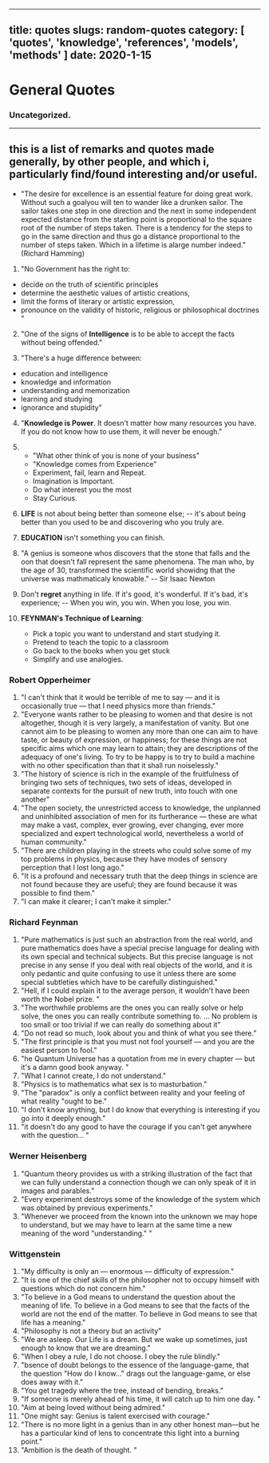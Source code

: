 ----
title: quotes
slugs: random-quotes
category: [ 'quotes', 'knowledge', 'references', 'models', 'methods' ]
date: 2020-1-15
---
# General Quotes 
### Uncategorized.
---

  this is a list of remarks and quotes made generally, by other people, and which
  i, particularly find/found interesting and/or useful.
---

  - "The desire for excellence is an essential feature for doing great work. Without
  such a goalyou will ten to wander like a drunken sailor. The sailor takes one
  step in one direction and the next in some independent expected distance from the
  starting point is proportional to the square root of the number of steps taken.
  There is a tendency for the steps to go in the same direction and thus go a
  distance proportional to the number of steps taken.
  Which in a lifetime is alarge number indeed." (Richard Hamming)

1. "No Government has the right to:
  - decide on the truth of scientific principles
  - determine the aesthetic values of artistic creations,
  - limit the forms of literary or artistic expression,
  - pronounce on the validity of historic, religious or philosophical doctrines "

2. "One of the signs of **Intelligence** is to be able to accept the facts without being offended."

3. "There's a huge difference between:
  - education and intelligence
  - knowledge and information
  - understanding and memorization
  - learning and studying
  - ignorance and stupidity"

4. "**Knowledge is Power**. It doesn't matter how many resources you have. If you do not know how to use them, it will never be enough."
5. - "What other think of you is none of your business"
   - "Knowledge comes from Experience"
   - Experiment, fail, learn and Repeat.
   - Imagination is Important.
   - Do what interest you the most
   - Stay Curious.

6. **LIFE** is not about being better than someone else; -- it's about being better than you used to be and discovering who you truly are.

7. **EDUCATION** isn't something you can finish.
8. "A genius is someone whos discovers that the stone that falls and the oon that doesn't fall represent the same phenomena. The man who, by the age of 30, transformed the scientific world showidng that the universe was mathmaticaly knowable." -- Sir Isaac Newton
9. Don't **regret** anything in life. If it's good, it's wonderful. If it's bad, it's experience; -- When you win, you win. When you lose, you win.
10. **FEYNMAN's Technique of Learning**:
    - Pick a topic you want to understand and start studying it.
    - Pretend to teach the topic to a classroom
    - Go back to the books when you get stuck
    - Simplify and use analogies.

### Robert Opperheimer
1. "I can't think that it would be terrible of me to say — and it is occasionally true — that I need physics more than friends."
2. "Everyone wants rather to be pleasing to women and that desire is not altogether, though it is very largely, a manifestation of vanity. But one cannot aim to be pleasing to women any more than one can aim to have taste, or beauty of expression, or happiness; for these things are not specific aims which one may learn to attain; they are descriptions of the adequacy of one's living. To try to be happy is to try to build a machine with no other specification than that it shall run noiselessly."
3. "The history of science is rich in the example of the fruitfulness of bringing two sets of techniques, two sets of ideas, developed in separate contexts for the pursuit of new truth, into touch with one another"
4. "The open society, the unrestricted access to knowledge, the unplanned and uninhibited association of men for its furtherance — these are what may make a vast, complex, ever growing, ever changing, ever more specialized and expert technological world, nevertheless a world of human community."
5. "There are children playing in the streets who could solve some of my top problems in physics, because they have modes of sensory perception that I lost long ago."
6. "It is a profound and necessary truth that the deep things in science are not found because they are useful; they are found because it was possible to find them." 
7. "I can make it clearer; I can't make it simpler."

### Richard Feynman

1. "Pure mathematics is just such an abstraction from the real world, and pure mathematics does have a special precise language for dealing with its own special and technical subjects. But this precise language is not precise in any sense if you deal with real objects of the world, and it is only pedantic and quite confusing to use it unless there are some special subtleties which have to be carefully distinguished."
2. "Hell, if I could explain it to the average person, it wouldn't have been worth the Nobel prize. "
3. "The worthwhile problems are the ones you can really solve or help solve, the ones you can really contribute something to. … No problem is too small or too trivial if we can really do something about it"
4. "Do not read so much, look about you and think of what you see there."
5. "The first principle is that you must not fool yourself — and you are the easiest person to fool."
6. "he Quantum Universe has a quotation from me in every chapter — but it's a damn good book anyway. "
7. "What I cannot create, I do not understand."
8. "Physics is to mathematics what sex is to masturbation."
9. "The "paradox" is only a conflict between reality and your feeling of what reality "ought to be."
10. "I don't know anything, but I do know that everything is interesting if you go into it deeply enough."
11. "it doesn't do any good to have the courage if you can't get anywhere with the question... "

### Werner Heisenberg

1. "Quantum theory provides us with a striking illustration of the fact that we can fully understand a connection though we can only speak of it in images and parables."
2. "Every experiment destroys some of the knowledge of the system which was obtained by previous experiments."
3. "Whenever we proceed from the known into the unknown we may hope to understand, but we may have to learn at the same time a new meaning of the word "understanding." "

### Wittgenstein

1. "My difficulty is only an — enormous — difficulty of expression."
2. "It is one of the chief skills of the philosopher not to occupy himself with questions which do not concern him."
3. "To believe in a God means to understand the question about the meaning of life.
To believe in a God means to see that the facts of the world are not the end of the matter.
To believe in God means to see that life has a meaning."
4. "Philosophy is not a theory but an activity"
5. "We are asleep. Our Life is a dream. But we wake up sometimes, just enough to know that we are dreaming."
6. "When I obey a rule, I do not choose.
I obey the rule blindly."
6. "bsence of doubt belongs to the essence of the language-game, that the question "How do I know..." drags out the language-game, or else does away with it."
7. "You get tragedy where the tree, instead of bending, breaks."
8. "If someone is merely ahead of his time, it will catch up to him one day. "
9. "Aim at being loved without being admired."
10. "One might say: Genius is talent exercised with courage."
11. "There is no more light in a genius than in any other honest man—but he has a particular kind of lens to concentrate this light into a burning point."
12. "Ambition is the death of thought. "